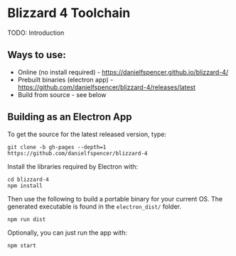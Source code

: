 # Blizzard 4 Toolchain

TODO: Introduction

## Ways to use:

* Online (no install required) - https://danielfspencer.github.io/blizzard-4/
* Prebuilt binaries (electron app) - https://github.com/danielfspencer/blizzard-4/releases/latest
* Build from source - see below

## Building as an Electron App

To get the source for the latest released version, type:

```
git clone -b gh-pages --depth=1 https://github.com/danielfspencer/blizzard-4
```

Install the libraries required by Electron with:
```
cd blizzard-4
npm install
```

Then use the following to build a portable binary for your current OS. The generated executable is found in the ```electron_dist/``` folder.

```
npm run dist
```

Optionally, you can just run the app with:

```
npm start
```
